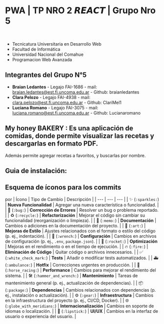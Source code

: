 # PWA | TP NRO 2 𝙍𝙀𝘼𝘾𝙏 | Grupo Nro 5
⠀⠀⠀⠀⠀⠀⠀⠀⠀⠀⠀
 - Tecnicatura Universitaria en Desarrollo Web
 - Facultad de Informática
 - Universidad Nacional del Comahue
 - Programacion Web Avanzada
 
 ## Integrantes del Grupo N°5
 - **Braian Ledantes** - Legajo FAI-1686 - mail: braian.ledantes@est.fi.uncoma.edu.ar - Github: braianledantes
 - **Clara Pelozo** - Legajo FAI-4938 - mail: clara.pelozo@est.fi.uncoma.edu.ar - Github: ClariMel1
 - **Luciana Romano** - Legajo FAI-3075 - mail: luciana.romano@est.fi.uncoma.edu.ar - Github: Lucianaromano

## My honey BAKERY : Es una aplicación de comidas, donde permite visualizar las recetas y descargarlas en formato PDF. 
Además permite agregar recetas a favoritos, y buscarlas por nombre.

## Guia de instalación:




## Esquema de íconos para los commits
por
| Ícono | Tipo de Cambio | Descripción |
| --- | --- | --- |
| ✨ (`:sparkles:`) | **Nueva Funcionalidad** | Agregar una nueva característica o funcionalidad. |
| 🐛 (`:bug:`) | **Corrección de Errores** | Resolver un bug o problema reportado. |
| ♻️ (`:recycle:`) | **Refactorización** | Mejorar el código sin cambiar su funcionalidad (reorganización o limpieza). |
| 📝 (`:memo:`) | **Documentación** | Cambios o adiciones en la documentación del proyecto. |
| 🎨 (`:art:`) | **Mejoras de Estilo** | Ajustes relacionados con el formato o estilo del código (p. ej., indentación). |
| 🔧 (`:wrench:`) | **Configuración** | Cambios en archivos de configuración (p. ej., `.env`, `package.json`). |
| 🚀 (`:rocket:`) | **Optimización** | Mejoras en el rendimiento o en el tiempo de ejecución. |
| 🔥 (`:fire:`) | **Eliminación de Código** | Quitar código o archivos innecesarios. |
| ✅ (`:white_check_mark:`) | **Tests** | Añadir o modificar tests automatizados. |
| 🚑️ (`:ambulance:`) | **Hotfix** | Correcciones urgentes en producción. |
| 🐎 (`:horse_racing:`) | **Performance** | Cambios para mejorar el rendimiento del sistema. |
| 🛠️ (`:hammer_and_wrench:`) | **Mantenimiento** | Tareas de mantenimiento general (p. ej., actualización de dependencias). |
| 📦️ (`:package:`) | **Dependencias** | Cambios relacionados con dependencias (p. ej., instalación o actualización). |
| ⚙️ (`:gear:`) | **Infraestructura** | Cambios en la infraestructura del proyecto (p. ej., CI/CD, Docker). |
| 🌐 (`:globe_with_meridians:`) | **Internacionalización** | Cambios en soporte de idiomas o localización. |
| 💄 (`:lipstick:`) | **UI/UX** | Cambios en la interfaz de usuario o experiencia del usuario. |
